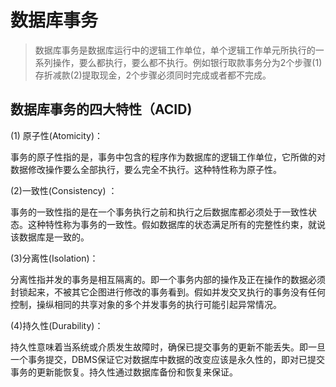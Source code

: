 # 数据库事务

> 数据库事务是数据库运行中的逻辑工作单位，单个逻辑工作单元所执行的一系列操作，要么都执行，要么都不执行。例如银行取款事务分为2个步骤(1)存折减款(2)提取现金，2个步骤必须同时完成或者都不完成。

## 数据库事务的四大特性（ACID)
(1) 原子性(Atomicity)：
    
事务的原子性指的是，事务中包含的程序作为数据库的逻辑工作单位，它所做的对数据修改操作要么全部执行，要么完全不执行。这种特性称为原子性。

(2)一致性(Consistency) ：

事务的一致性指的是在一个事务执行之前和执行之后数据库都必须处于一致性状态。这种特性称为事务的一致性。假如数据库的状态满足所有的完整性约束，就说该数据库是一致的。

(3)分离性(Isolation)：

分离性指并发的事务是相互隔离的。即一个事务内部的操作及正在操作的数据必须封锁起来，不被其它企图进行修改的事务看到。假如并发交叉执行的事务没有任何控制，操纵相同的共享对象的多个并发事务的执行可能引起异常情况。

(4)持久性(Durability)：

持久性意味着当系统或介质发生故障时，确保已提交事务的更新不能丢失。即一旦一个事务提交，DBMS保证它对数据库中数据的改变应该是永久性的，即对已提交事务的更新能恢复。持久性通过数据库备份和恢复来保证。
